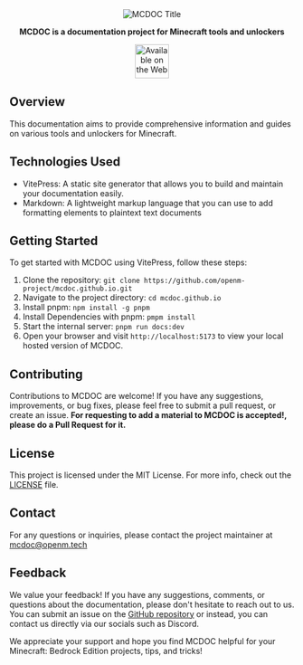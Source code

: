 <div align="center">
  <img src="https://raw.githubusercontent.com/OpenM-Project/mcdoc.github.io/main/public/assets/images/title.webp" alt="MCDOC Title">
  <p><b>MCDOC is a documentation project for Minecraft tools and unlockers</b></p>
  <a href="https://mcdoc.openm.tech" target="_blank">
    <img src="https://raw.githubusercontent.com/OpenM-Project/mcdoc.github.io/main/public/assets/images/webapp-badge.svg" alt="Available on the Web" height="60">
  </a>
</div>

## Overview

This documentation aims to provide comprehensive information and guides on various tools and unlockers for Minecraft.

## Technologies Used

- VitePress: A static site generator that allows you to build and maintain your documentation easily.
- Markdown: A lightweight markup language that you can use to add formatting elements to plaintext text documents

## Getting Started

To get started with MCDOC using VitePress, follow these steps:
1. Clone the repository: `git clone https://github.com/openm-project/mcdoc.github.io.git`
2. Navigate to the project directory: `cd mcdoc.github.io`
3. Install pnpm: `npm install -g pnpm`
4. Install Dependencies with pnpm: `pmpm install`
5. Start the internal server: `pnpm run docs:dev`
6. Open your browser and visit `http://localhost:5173` to view your local hosted version of MCDOC.


## Contributing

Contributions to MCDOC are welcome! If you have any suggestions, improvements, or bug fixes, please feel free to submit a pull request, or create an issue.
**For requesting to add a material to MCDOC is accepted!, please do a Pull Request for it.**

## License

This project is licensed under the MIT License. For more info, check out the [LICENSE](LICENSE) file.

## Contact

For any questions or inquiries, please contact the project maintainer at [mcdoc@openm.tech](mailto:mcdoc@openm.tech)

## Feedback

We value your feedback! If you have any suggestions, comments, or questions about the documentation, please don't hesitate to reach out to us. You can submit an issue on the [GitHub repository](https://github.com/openm-project/mcdoc.github.io/issues) or instead, you can contact us directly via our socials such as Discord.

We appreciate your support and hope you find MCDOC helpful for your Minecraft: Bedrock Edition projects, tips, and tricks!
